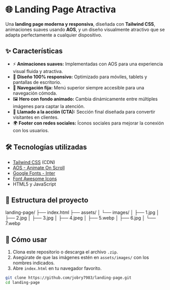 # 🌐 Landing Page Atractiva

Una **landing page moderna y responsiva**, diseñada con **Tailwind CSS**, animaciones suaves usando **AOS**, y un diseño visualmente atractivo que se adapta perfectamente a cualquier dispositivo.

## ✨ Características

- ⚡ **Animaciones suaves:** Implementadas con AOS para una experiencia visual fluida y atractiva.
- 📱 **Diseño 100% responsivo:** Optimizado para móviles, tablets y pantallas de escritorio.
- 🌙 **Navegación fija:** Menú superior siempre accesible para una navegación cómoda.
- 🖼️ **Hero con fondo animado:** Cambia dinámicamente entre múltiples imágenes para captar la atención.
- 📢 **Llamado a la acción (CTA):** Sección final diseñada para convertir visitantes en clientes.
- 🌍 **Footer con redes sociales:** Íconos sociales para mejorar la conexión con los usuarios.

## 🛠️ Tecnologías utilizadas

- [Tailwind CSS](https://tailwindcss.com/) (CDN)
- [AOS - Animate On Scroll](https://michalsnik.github.io/aos/)
- [Google Fonts - Inter](https://fonts.google.com/specimen/Inter)
- [Font Awesome Icons](https://fontawesome.com/)
- HTML5 y JavaScript

## 📁 Estructura del proyecto

landing-page/
├── index.html
├── assets/
│ └── images/
│ ├── 1.jpg
│ ├── 2.jpg
│ ├── 3.jpg
│ ├── 4.jpeg
│ ├── 5.webp
│ ├── 6.jpg
│ └── 7.webp


## 🚀 Cómo usar

1. Clona este repositorio o descarga el archivo `.zip`.
2. Asegúrate de que las imágenes estén en `assets/images/` con los nombres indicados.
3. Abre `index.html` en tu navegador favorito.

```bash
git clone https://github.com/jobry7983/landing-page.git
cd landing-page



